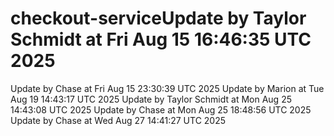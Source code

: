 # checkout-serviceUpdate by Taylor Schmidt at Fri Aug 15 16:46:35 UTC 2025
Update by Chase at Fri Aug 15 23:30:39 UTC 2025
Update by Marion at Tue Aug 19 14:43:17 UTC 2025
Update by Taylor Schmidt at Mon Aug 25 14:43:08 UTC 2025
Update by Chase at Mon Aug 25 18:48:56 UTC 2025
Update by Chase at Wed Aug 27 14:41:27 UTC 2025
